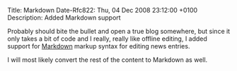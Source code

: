 Title: Markdown
Date-Rfc822: Thu, 04 Dec 2008 23:12:00 +0100
Description: Added Markdown support

Probably should bite the bullet and open a true blog somewhere,
but since it only takes a bit of code and I really, really like
offline editing, I added support for
[Markdown](http://daringfireball.net/projects/markdown) markup
syntax for editing news entries.

I will most likely convert the rest of the content to Markdown as
well.

